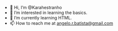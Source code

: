 - 👋 Hi, I’m @Karahestranho
- 👀 I’m interested in learning the basics.
- 🌱 I’m currently learning HTML.
- 📫 How to reach me at angelo.r.batista@gmail.com

<!---
Karahestranho/Karahestranho is a ✨ special ✨ repository because its `README.md` (this file) appears on your GitHub profile.
You can click the Preview link to take a look at your changes.
--->
